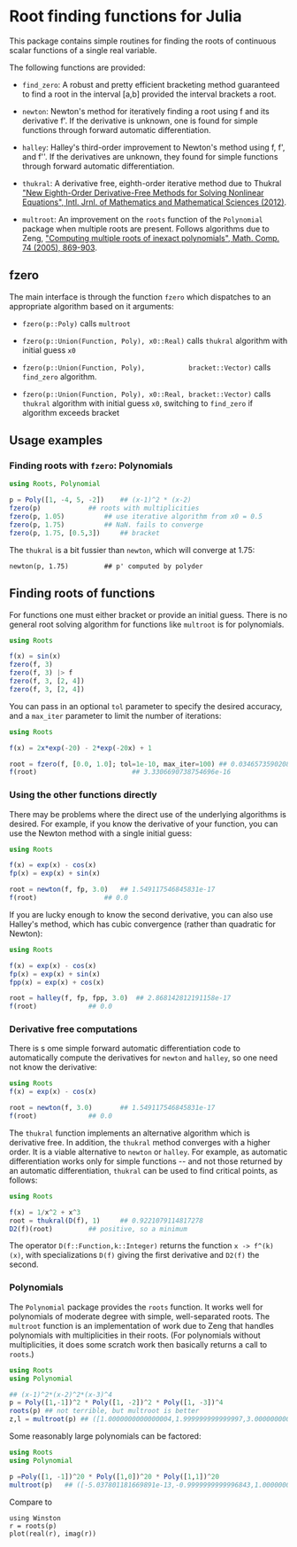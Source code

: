 # Root finding functions for Julia

This package contains simple routines for finding the roots of
continuous scalar functions of a single real variable. 


The following functions are provided:

* `find_zero`: A robust and pretty efficient bracketing method guaranteed
  to find a root in the interval [a,b] provided the interval brackets a
  root.

* `newton`: Newton's method for iteratively finding a root using f and
its derivative f'. If the derivative is unknown, one is found for
simple functions through forward automatic differentiation.

* `halley`: Halley's third-order improvement to Newton's method using f,
  f', and f''. If the derivatives are unknown, they found for simple
  functions through forward automatic differentiation.

* `thukral`: A derivative free, eighth-order iterative method due to
  	     Thukral ["New Eighth-Order Derivative-Free Methods for
  	     Solving Nonlinear Equations", Intl. Jrnl. of
  	     Mathematics and Mathematical Sciences
  	     (2012)](http://www.hindawi.com/journals/ijmms/2012/493456/).

* `multroot`: An improvement on the `roots` function of the
  `Polynomial` package when multiple roots are present. Follows
  algorithms due to Zeng, ["Computing multiple roots of inexact
  polynomials", Math. Comp. 74 (2005),
  869-903](http://www.ams.org/journals/mcom/2005-74-250/S0025-5718-04-01692-8/home.html).

## fzero

The main interface is through the function `fzero` which dispatches to an appropriate algorithm  based on it arguments:

* `fzero(p::Poly)` calls `multroot`

* `fzero(p::Union(Function, Poly), x0::Real)` calls `thukral` algorithm with initial guess `x0`

* `fzero(p::Union(Function, Poly),           bracket::Vector)` calls `find_zero` algorithm.

* `fzero(p::Union(Function, Poly), x0::Real, bracket::Vector)` calls
  `thukral` algorithm with initial guess `x0`, switching to
  `find_zero` if algorithm exceeds bracket

## Usage examples

### Finding roots with `fzero`: Polynomials

```julia
using Roots, Polynomial

p = Poly([1, -4, 5, -2])	## (x-1)^2 * (x-2)
fzero(p)			## roots with multiplicities
fzero(p, 1.05)			## use iterative algorithm from x0 = 0.5
fzero(p, 1.75)			## NaN. fails to converge
fzero(p, 1.75, [0.5,3])		## bracket
```

The `thukral` is a bit fussier than `newton`, which will converge at 1.75:

```
newton(p, 1.75)			## p' computed by polyder
```

## Finding roots of functions

For functions one must either bracket or provide an initial
guess. There is no general root solving algorithm for functions like
`multroot` is for polynomials.


```julia
using Roots

f(x) = sin(x)
fzero(f, 3)
fzero(f, 3) |> f
fzero(f, 3, [2, 4])
fzero(f, 3, [2, 4])
```


You can pass in an optional `tol` parameter to specify the desired
accuracy, and a
`max_iter` parameter to limit the number of iterations:

```julia
using Roots

f(x) = 2x*exp(-20) - 2*exp(-20x) + 1

root = fzero(f, [0.0, 1.0]; tol=1e-10, max_iter=100) ## 0.03465735902085387
f(root)						   ## 3.3306690738754696e-16
```

### Using the other functions directly

There may be problems where the direct use of the underlying
algorithms is desired. For example, if you know the derivative of your
function, you can use the Newton method with a single initial guess:

```julia
using Roots

f(x) = exp(x) - cos(x)
fp(x) = exp(x) + sin(x)

root = newton(f, fp, 3.0)	## 1.549117546845831e-17
f(root)		     		## 0.0
```

If you are lucky enough to know the second derivative, you can also use
Halley's method, which has cubic convergence (rather than quadratic for Newton):

```julia
using Roots

f(x) = exp(x) - cos(x)
fp(x) = exp(x) + sin(x)
fpp(x) = exp(x) + cos(x)

root = halley(f, fp, fpp, 3.0)	## 2.868142812191158e-17
f(root)		 		## 0.0
```

### Derivative free computations

There is s ome simple forward automatic differentiation code to
automatically compute the derivatives for `newton` and `halley`, so
one need not know the derivative:

```julia
using Roots
f(x) = exp(x) - cos(x)

root = newton(f, 3.0)		## 1.549117546845831e-17
f(root)		 		## 0.0
```


The `thukral` function implements an alternative algorithm which is
derivative free. In addition, the `thukral` method converges with a
higher order. It is a viable alternative to `newton` or `halley`.  For
example, as automatic differentiation works only for simple functions
-- and not those returned by an automatic differentiation, `thukral`
can be used to find critical points, as follows:

```julia
using Roots

f(x) = 1/x^2 + x^3
root = thukral(D(f), 1)		## 0.9221079114817278
D2(f)(root)			## positive, so a minimum
```

The operator `D(f::Function,k::Integer)` returns the function `x ->
f^(k)(x)`, with specializations `D(f)` giving the first derivative and
`D2(f)` the second.

### Polynomials

The `Polynomial` package provides the `roots` function. It works well
for polynomials of moderate degree with simple, well-separated
roots. The `multroot` function is an implementation of work due to
Zeng that handles polynomials with multiplicities in their roots. (For
polynomials without multiplicities, it does some scratch work then
basically returns a call to `roots`.)

```julia
using Roots
using Polynomial

## (x-1)^2*(x-2)^2*(x-3)^4
p = Poly([1,-1])^2 * Poly([1, -2])^2 * Poly([1, -3])^4
roots(p) ## not terrible, but multroot is better
z,l = multroot(p) ## ([1.0000000000000004,1.999999999999997,3.0000000000000013],[2,2,4])
```
	
Some reasonably large polynomials can be factored:

```julia
using Roots
using Polynomial

p =Poly([1, -1])^20 * Poly([1,0])^20 * Poly([1,1])^20
multroot(p)   ## ([-5.037801181669891e-13,-0.9999999999996843,1.0000000000000153],[20,20,20])
```

Compare to 

```{execute=false}
using Winston
r = roots(p)
plot(real(r), imag(r))
```
